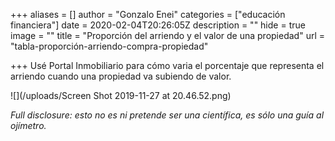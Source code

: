 +++
aliases = []
author = "Gonzalo Enei"
categories = ["educación financiera"]
date = 2020-02-04T20:26:05Z
description = ""
hide = true
image = ""
title = "Proporción del arriendo y el valor de una propiedad"
url = "tabla-proporción-arriendo-compra-propiedad"

+++
Usé Portal Inmobiliario para cómo varia el porcentaje que representa el arriendo cuando una propiedad va subiendo de valor.

![](/uploads/Screen Shot 2019-11-27 at 20.46.52.png)

_Full disclosure: esto no es ni pretende ser una científica, es sólo una guía al ojímetro._